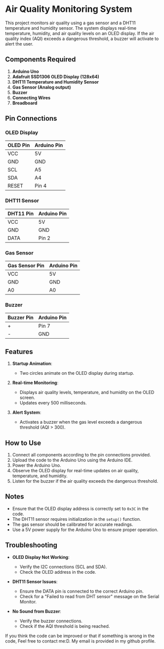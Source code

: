 # Air Quality Monitoring System

This project monitors air quality using a gas sensor and a DHT11 temperature and humidity sensor. The system displays real-time temperature, humidity, and air quality levels on an OLED display. If the air quality index (AQI) exceeds a dangerous threshold, a buzzer will activate to alert the user.

## Components Required

1. **Arduino Uno**
2. **Adafruit SSD1306 OLED Display (128x64)**
3. **DHT11 Temperature and Humidity Sensor**
4. **Gas Sensor (Analog output)**
5. **Buzzer**
6. **Connecting Wires**
7. **Breadboard**

## Pin Connections

### OLED Display
| OLED Pin | Arduino Pin |
|----------|-------------|
| VCC      | 5V          |
| GND      | GND         |
| SCL      | A5          |
| SDA      | A4          |
| RESET    | Pin 4       |

### DHT11 Sensor
| DHT11 Pin | Arduino Pin |
|-----------|-------------|
| VCC       | 5V          |
| GND       | GND         |
| DATA      | Pin 2       |

### Gas Sensor
| Gas Sensor Pin | Arduino Pin |
|----------------|-------------|
| VCC            | 5V          |
| GND            | GND         |
| A0             | A0          |

### Buzzer
| Buzzer Pin | Arduino Pin |
|------------|-------------|
| +          | Pin 7       |
| -          | GND         |

## Features

1. **Startup Animation**:
   - Two circles animate on the OLED display during startup.

2. **Real-time Monitoring**:
   - Displays air quality levels, temperature, and humidity on the OLED screen.
   - Updates every 500 milliseconds.

3. **Alert System**:
   - Activates a buzzer when the gas level exceeds a dangerous threshold (AQI > 300).

## How to Use

1. Connect all components according to the pin connections provided.
2. Upload the code to the Arduino Uno using the Arduino IDE.
3. Power the Arduino Uno.
4. Observe the OLED display for real-time updates on air quality, temperature, and humidity.
5. Listen for the buzzer if the air quality exceeds the dangerous threshold.

## Notes

- Ensure that the OLED display address is correctly set to `0x3C` in the code.
- The DHT11 sensor requires initialization in the `setup()` function.
- The gas sensor should be calibrated for accurate readings.
- Use a 5V power supply for the Arduino Uno to ensure proper operation.

## Troubleshooting

- **OLED Display Not Working**:
  - Verify the I2C connections (SCL and SDA).
  - Check the OLED address in the code.

- **DHT11 Sensor Issues**:
  - Ensure the DATA pin is connected to the correct Arduino pin.
  - Check for a "Failed to read from DHT sensor" message on the Serial Monitor.

- **No Sound from Buzzer**:
  - Verify the buzzer connections.
  - Check if the AQI threshold is being reached.

If you think the code can be improved or that if something is wrong in the code, Feel free to contact me:D.
My email is provided in my github profile.

